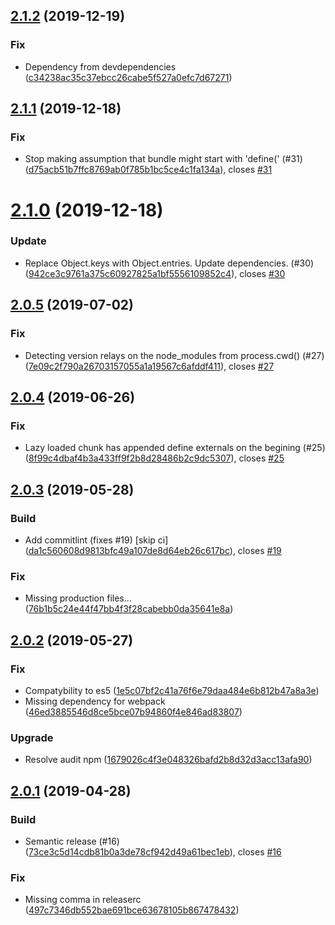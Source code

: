 ## [2.1.2](https://github.com/morriq/microservices-webpack-plugin/compare/v2.1.1...v2.1.2) (2019-12-19)


### Fix

* Dependency from devdependencies ([c34238ac35c37ebcc26cabe5f527a0efc7d67271](https://github.com/morriq/microservices-webpack-plugin/commit/c34238ac35c37ebcc26cabe5f527a0efc7d67271))

## [2.1.1](https://github.com/morriq/microservices-webpack-plugin/compare/v2.1.0...v2.1.1) (2019-12-18)


### Fix

* Stop making assumption that bundle might start with 'define(' (#31) ([d75acb51b7ffc8769ab0f785b1bc5ce4c1fa134a](https://github.com/morriq/microservices-webpack-plugin/commit/d75acb51b7ffc8769ab0f785b1bc5ce4c1fa134a)), closes [#31](https://github.com/morriq/microservices-webpack-plugin/issues/31)

# [2.1.0](https://github.com/morriq/microservices-webpack-plugin/compare/v2.0.5...v2.1.0) (2019-12-18)


### Update

* Replace Object.keys with Object.entries. Update dependencies. (#30) ([942ce3c9761a375c60927825a1bf5556109852c4](https://github.com/morriq/microservices-webpack-plugin/commit/942ce3c9761a375c60927825a1bf5556109852c4)), closes [#30](https://github.com/morriq/microservices-webpack-plugin/issues/30)

## [2.0.5](https://github.com/morriq/microservices-webpack-plugin/compare/v2.0.4...v2.0.5) (2019-07-02)


### Fix

* Detecting version relays on the node_modules from process.cwd() (#27) ([7e09c2f790a26703157055a1a19567c6afddf411](https://github.com/morriq/microservices-webpack-plugin/commit/7e09c2f790a26703157055a1a19567c6afddf411)), closes [#27](https://github.com/morriq/microservices-webpack-plugin/issues/27)

## [2.0.4](https://github.com/morriq/microservices-webpack-plugin/compare/v2.0.3...v2.0.4) (2019-06-26)


### Fix

* Lazy loaded chunk has appended define externals on the begining (#25) ([8f99c4dbaf4b3a433ff9f2b8d28486b2c9dc5307](https://github.com/morriq/microservices-webpack-plugin/commit/8f99c4dbaf4b3a433ff9f2b8d28486b2c9dc5307)), closes [#25](https://github.com/morriq/microservices-webpack-plugin/issues/25)

## [2.0.3](https://github.com/morriq/microservices-webpack-plugin/compare/v2.0.2...v2.0.3) (2019-05-28)


### Build

* Add commitlint (fixes #19) [skip ci] ([da1c560608d9813bfc49a107de8d64eb26c617bc](https://github.com/morriq/microservices-webpack-plugin/commit/da1c560608d9813bfc49a107de8d64eb26c617bc)), closes [#19](https://github.com/morriq/microservices-webpack-plugin/issues/19)

### Fix

* Missing production files... ([76b1b5c24e44f47bb4f3f28cabebb0da35641e8a](https://github.com/morriq/microservices-webpack-plugin/commit/76b1b5c24e44f47bb4f3f28cabebb0da35641e8a))

## [2.0.2](https://github.com/morriq/microservices-webpack-plugin/compare/v2.0.1...v2.0.2) (2019-05-27)


### Fix

* Compatybility to es5 ([1e5c07bf2c41a76f6e79daa484e6b812b47a8a3e](https://github.com/morriq/microservices-webpack-plugin/commit/1e5c07bf2c41a76f6e79daa484e6b812b47a8a3e))
* Missing dependency for webpack ([46ed3885546d8ce5bce07b94860f4e846ad83807](https://github.com/morriq/microservices-webpack-plugin/commit/46ed3885546d8ce5bce07b94860f4e846ad83807))

### Upgrade

* Resolve audit npm ([1679026c4f3e048326bafd2b8d32d3acc13afa90](https://github.com/morriq/microservices-webpack-plugin/commit/1679026c4f3e048326bafd2b8d32d3acc13afa90))

## [2.0.1](https://github.com/morriq/microservices-webpack-plugin/compare/v2.0.0...v2.0.1) (2019-04-28)


### Build

* Semantic release (#16) ([73ce3c5d14cdb81b0a3de78cf942d49a61bec1eb](https://github.com/morriq/microservices-webpack-plugin/commit/73ce3c5d14cdb81b0a3de78cf942d49a61bec1eb)), closes [#16](https://github.com/morriq/microservices-webpack-plugin/issues/16)

### Fix

* Missing comma in releaserc ([497c7346db552bae691bce63678105b867478432](https://github.com/morriq/microservices-webpack-plugin/commit/497c7346db552bae691bce63678105b867478432))
